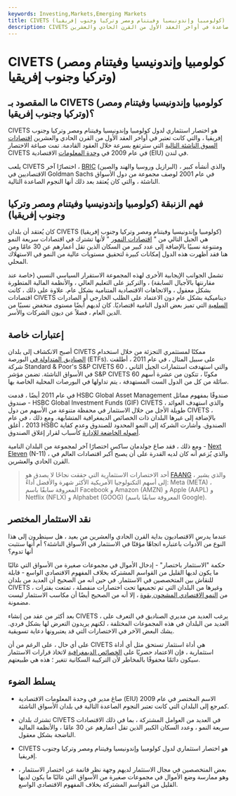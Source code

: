 ```yaml
---
keywords: Investing,Markets,Emerging Markets
title: CIVETS (كولومبيا وإندونيسيا وفيتنام ومصر وتركيا وجنوب إفريقيا)
description: CIVETS هو اختصار استثماري لكولومبيا وإندونيسيا وفيتنام ومصر وتركيا وجنوب إفريقيا ، وهي دول يُنظر إليها على أنها أسواق ناشئة صاعدة في أواخر العقد الأول من القرن الحادي والعشرين.
---
```


# CIVETS (كولومبيا وإندونيسيا وفيتنام ومصر وتركيا وجنوب إفريقيا)
## ما المقصود بـ CIVETS (كولومبيا وإندونيسيا وفيتنام ومصر وتركيا وجنوب إفريقيا)؟

CIVETS هو اختصار استثماري لدول كولومبيا وإندونيسيا وفيتنام ومصر وتركيا وجنوب إفريقيا ، والتي كانت تعتبر في أواخر العقد الأول من القرن الحادي والعشرين [اقتصادات السوق الناشئة التالية](/emergingmarketeconomy) التي سترتفع بسرعة خلال العقود القادمة. تمت صياغة الاختصار CIVETS في عام 2009 في [وحدة المعلومات](/economist-intelligence-unit) الاقتصادية (EIU) في لندن.

يلعب CIVETS اختصارًا آخر ، [BRIC](/bric) (البرازيل وروسيا والهند والصين) ، والذي أنشأه كبير الاقتصاديين في Goldman Sachs في عام 2001 لوصف مجموعة من دول الأسواق الناشئة ، والتي كان يُعتقد بعد ذلك أنها النجوم الصاعدة التالية.

## فهم الزنبقة (كولومبيا وإندونيسيا وفيتنام ومصر وتركيا وجنوب إفريقيا)

كان يُعتقد أن بلدان CIVETS (كولومبيا وإندونيسيا وفيتنام ومصر وتركيا وجنوب إفريقيا) هي الجيل التالي من " [اقتصادات النمور](/tigereconomy) " لأنها تشترك في اقتصادات سريعة النمو ومتنوعة نسبيًا بالإضافة إلى عدد كبير من السكان الذين تقل أعمارهم عن 30 عامًا ومن هنا فقد أظهرت هذه الدول إمكانات كبيرة لتحقيق مستويات عالية من النمو في الاستهلاك المحلي.

تشمل الجوانب الإيجابية الأخرى لهذه المجموعة الاستقرار السياسي النسبي (خاصة عند مقارنتها بالأجيال السابقة) ، والتركيز على التعليم العالي ، والأنظمة المالية المتطورة بشكل معقول ، والاتجاهات الاقتصادية المتنامية بشكل عام. علاوة على ذلك ، كانت اقتصادات CIVETS ديناميكية بشكل عام دون الاعتماد على الطلب الخارجي أو الصادرات [السلعية](/commodity) التي تميز بعض الدول النامية اقتصاديًا. كان لديهم أيضًا مستوى منخفض نسبيًا من الدين العام ، فضلاً عن ديون الشركات والأسر.

## إعتبارات خاصة

أصبح الانكشاف إلى بلدان CIVETS ممكنًا لمستثمري التجزئة من خلال استخدام [الصناديق المتداولة في](/etf) البورصة (ETFs). على سبيل المثال ، في عام 2011 ، أطلقت شركة Standard & Poor's S&P CIVETS 60 ، والتي استهدفت استثمارات الجيل الثاني في الأسواق الناشئة. تضمن مؤشر S&P CIVETS 60 مكونًا ، تتكون من عشرة أسهم سائلة من كل من الدول الست المستهدفة ، يتم تداولها في البورصات المحلية الخاصة بها.

في عام 2011 أيضًا ، قدمت HSBC Global Asset Management صندوقًا بمفهوم مماثل - صندوق HSBC Global Investment Funds (GIF) CIVETS ، والذي استهدف العوائد طويلة الأجل من خلال الاستثمار في محفظة متنوعة من الأسهم من دول CIVETS ، بالإضافة إلى غيرها البلدان ذات الخصائص الديمغرافية المتشابهة. ومع ذلك ، في عام 2013 ، أغلق HSBC الصندوق. وأشارت الشركة إلى النمو المحدود للصندوق وعدم كفاية [أصوله الخاضعة للإدارة](/aum) كأسباب لقرار إغلاق الصندوق.

ومع ذلك ، فقد صاغ جولدمان ساكس اختصارًا آخر لمجموعة من البلدان النامية - [Next Eleven](/next-eleven) (N-11) ، والذي يُزعم أنه كان لديه القدرة على أن يصبح أكبر اقتصادات العالم في القرن الحادي والعشرين.

> أحد الاختصارات الاستثمارية التي حققت نجاحًا لا يصدق هو [FAANG](/faang-stocks) ، والذي يشير إلى أسهم التكنولوجيا الأمريكية الأكثر شهرة والأفضل أداءً: Meta (META) ، المعروفة سابقًا باسم Facebook و Amazon (AMZN) و Apple (AAPL) و Netflix (NFLX) و Alphabet (GOOG) (المعروفة سابقًا باسم Google).

>

## نقد الاستثمار المختصر

عندما يدرس الاقتصاديون بداية القرن الحادي والعشرين من بعيد ، هل سينظرون إلى هذا النوع من الأدوات باعتباره اتجاهًا مؤقتًا في الاستثمار في الأسواق الناشئة؟ أم أنها ستثبت أنها تدوم؟

حكمة "الاستثمار باختصار" - إدخال الأموال في مجموعات صغيرة من الأسواق التي غالبًا ما يكون لديها القليل من القواسم المشتركة بخلاف المفهوم الاقتصادي الواسع - قابلة للنقاش بين المتخصصين في الاستثمار. في حين أنه من الصحيح أن العديد من بلدان CIVETS ، وغيرها من البلدان التي تم تجميعها تحت اختصارات منفصلة ، تمتعت بفترات من [النمو الاقتصادي المشحون بقوة](/economicgrowthrate) ، إلا أنه من الصحيح أيضًا أن مكاسب الاستثمار ليست مضمونة.

بعد أكثر من عقد من إنشاء CIVETS ، يرغب العديد من مديري الصناديق في التعرف على العديد من البلدان في هذه المجموعات المختلفة ، لكنهم يريدون التعرض لها بشكل فردي. يشك البعض الآخر في الاختصارات التي قد يعتبرونها دعاية تسويقية.

على أي حال ، على الرغم من أن CIVETS هي أداة استثمار تستحق مثل أي أداة استثمارية ، فإن الاعتماد حصريًا على [الخصائص الديمغرافية](/demographics) لاتخاذ قرارات الاستثمار سيكون دائمًا محفوفًا بالمخاطر لأن التركيبة السكانية تتغير ؛ هذه هي طبيعتهم.

## يسلط الضوء

- صاغ مدير في وحدة المعلومات الاقتصادية (EIU) الاسم المختصر في عام 2009 كمرجع إلى البلدان التي كانت تعتبر النجوم الصاعدة التالية في بلدان الأسواق الناشئة.

- تشترك بلدان CIVETS في العديد من العوامل المشتركة ، بما في ذلك الاقتصادات سريعة النمو ، وعدد السكان الكبير الذين تقل أعمارهم عن 30 عامًا ، والأنظمة المالية الناضجة بشكل معقول.

- CIVETS هو اختصار استثماري لدول كولومبيا وإندونيسيا وفيتنام ومصر وتركيا وجنوب إفريقيا.

- بعض المتخصصين في مجال الاستثمار لديهم وجهة نظر قاتمة عن اختصار الاستثمار ، وهو ممارسة وضع الأموال في مجموعات صغيرة من الأسواق التي غالبًا ما يكون لديها القليل من القواسم المشتركة بخلاف المفهوم الاقتصادي الواسع.

